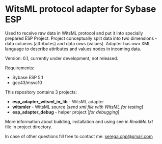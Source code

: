 WitsML protocol adapter for Sybase ESP
======================================

Used to receive raw data in WitsML protocol and put it
into specially prepared ESP Project. Project conceptually
split data into two dimensions - data columns (attributes)
and data rows (values). Adapter has own XML language to
describe attributes and values nodes in incoming data.

Version: 0.1, currently under development, not released.

Requirements:
+ Sybase ESP 5.1
+ gcc43/msvc10

This repository contains 3 projects:
+ **esp_adapter_witsml_in_lib** - WitsML adapter
+ **witsmler** - WitsML source [*send xml file with WitsML for testing*]
+ **esp_adapter_debug** - helper project [*for debugging*]

More information about building, installation and using see in 
*ReadMe.txt* file in project directory.

In case of other questions fill free to contact me:
serega.cpp@gmail.com